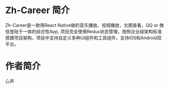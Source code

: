# Zh-Career 简介
Zh-Career是一款用React Native做的音乐播放、视频播放，文图查看，QQ or 微信登陆于一体的综合性App, 项目完全使用Redux状态管理，按照企业级架构标准搭建项目架构，项目中支持自定义多种UI组件和工具组件，支持iOS和Android双平台。
# 作者简介
心声
